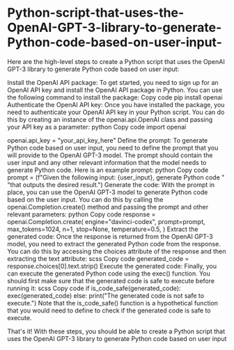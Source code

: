 # Python-script-that-uses-the-OpenAI-GPT-3-library-to-generate-Python-code-based-on-user-input-

Here are the high-level steps to create a Python script that uses the OpenAI GPT-3 library to generate Python code based on user input:

Install the OpenAI API package: To get started, you need to sign up for an OpenAI API key and install the OpenAI API package in Python. You can use the following command to install the package:
Copy code
pip install openai
Authenticate the OpenAI API key: Once you have installed the package, you need to authenticate your OpenAI API key in your Python script. You can do this by creating an instance of the openai.api.OpenAI class and passing your API key as a parameter:
python
Copy code
import openai

openai.api_key = "your_api_key_here"
Define the prompt: To generate Python code based on user input, you need to define the prompt that you will provide to the OpenAI GPT-3 model. The prompt should contain the user input and any other relevant information that the model needs to generate Python code. Here is an example prompt:
python
Copy code
prompt = (f"Given the following input: {user_input}, generate Python code "
         "that outputs the desired result.")
Generate the code: With the prompt in place, you can use the OpenAI GPT-3 model to generate Python code based on the user input. You can do this by calling the openai.Completion.create() method and passing the prompt and other relevant parameters:
python
Copy code
response = openai.Completion.create(
    engine="davinci-codex",
    prompt=prompt,
    max_tokens=1024,
    n=1,
    stop=None,
    temperature=0.5,
)
Extract the generated code: Once the response is returned from the OpenAI GPT-3 model, you need to extract the generated Python code from the response. You can do this by accessing the choices attribute of the response and then extracting the text attribute:
scss
Copy code
generated_code = response.choices[0].text.strip()
Execute the generated code: Finally, you can execute the generated Python code using the exec() function. You should first make sure that the generated code is safe to execute before running it:
scss
Copy code
if is_code_safe(generated_code):
    exec(generated_code)
else:
    print("The generated code is not safe to execute.")
Note that the is_code_safe() function is a hypothetical function that you would need to define to check if the generated code is safe to execute.

That's it! With these steps, you should be able to create a Python script that uses the OpenAI GPT-3 library to generate Python code based on user input
